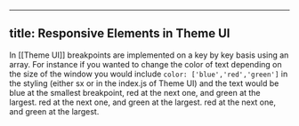 
---
title: Responsive Elements in Theme UI
---
In [[Theme UI]] breakpoints are implemented on a key by key basis using an array. For instance if you wanted to change the color of text depending on the size of the window you would include `color: ['blue','red','green']` in the styling (either sx or in the index.js of Theme UI) and the text would be blue at the smallest breakpoint, red at the next one, and green at the largest.
 red at the next one, and green at the largest.
 red at the next one, and green at the largest.
